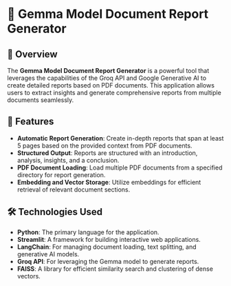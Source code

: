 # 📄 Gemma Model Document Report Generator

## 🚀 Overview

The **Gemma Model Document Report Generator** is a powerful tool that leverages the capabilities of the Groq API and Google Generative AI to create detailed reports based on PDF documents. This application allows users to extract insights and generate comprehensive reports from multiple documents seamlessly.

## 🌟 Features

- **Automatic Report Generation**: Create in-depth reports that span at least 5 pages based on the provided context from PDF documents.
- **Structured Output**: Reports are structured with an introduction, analysis, insights, and a conclusion.
- **PDF Document Loading**: Load multiple PDF documents from a specified directory for report generation.
- **Embedding and Vector Storage**: Utilize embeddings for efficient retrieval of relevant document sections.

## 🛠️ Technologies Used

- **Python**: The primary language for the application.
- **Streamlit**: A framework for building interactive web applications.
- **LangChain**: For managing document loading, text splitting, and generative AI models.
- **Groq API**: For leveraging the Gemma model to generate reports.
- **FAISS**: A library for efficient similarity search and clustering of dense vectors.
